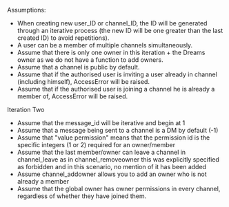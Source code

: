 Assumptions: 

- When creating new user_ID or channel_ID, the ID will be generated through an 
    iterative process (the new ID will be one greater than the last created ID) 
    to avoid repetitions). 
- A user can be a member of multiple channels simultaneously. 
- Assume that there is only one owner in this iteration + the Dreams owner as we
    do not have a function to add owners.
- Assume that a channel is public by default. 
- Assume that if the authorised user is inviting a user already in channel (including himself),
    AccessError will be raised.
- Assume that if the authorised user is joining a channel he is already a member of, AccessError
    will be raised.
    
Iteration Two
- Assume that the message_id will be iterative and begin at 1
- Assume that a message being sent to a channel is a DM by default (-1)
- Assume that "value permission" means that the permission id is the specific 
  integers (1 or 2) required for an owner/member
- Assume that the last member/owner can leave a channel in channel_leave as
  in channel_removeowner this was explicitly specified as forbidden and in this
  scenario, no mention of it has been added
- Assume channel_addowner allows you to add an owner who is not already a member
- Assume that the global owner has owner permissions in every channel, regardless of whether they have joined them. 
